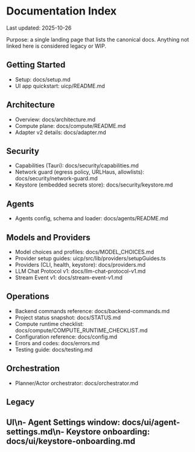 # Documentation Index

Last updated: 2025-10-26

Purpose: a single landing page that lists the canonical docs. Anything not linked here is considered legacy or WIP.

## Getting Started
- Setup: docs/setup.md
- UI app quickstart: uicp/README.md

## Architecture
- Overview: docs/architecture.md
- Compute plane: docs/compute/README.md
- Adapter v2 details: docs/adapter.md

## Security
- Capabilities (Tauri): docs/security/capabilities.md
- Network guard (egress policy, URLHaus, allowlists): docs/security/network-guard.md
- Keystore (embedded secrets store): docs/security/keystore.md

## Agents
- Agents config, schema and loader: docs/agents/README.md

## Models and Providers
- Model choices and profiles: docs/MODEL_CHOICES.md
- Provider setup guides: uicp/src/lib/providers/setupGuides.ts
- Providers (CLI, health, keystore): docs/providers.md
- LLM Chat Protocol v1: docs/llm-chat-protocol-v1.md
- Stream Event v1: docs/stream-event-v1.md

## Operations
- Backend commands reference: docs/backend-commands.md
- Project status snapshot: docs/STATUS.md
- Compute runtime checklist: docs/compute/COMPUTE_RUNTIME_CHECKLIST.md
- Configuration reference: docs/config.md
- Errors and codes: docs/errors.md
- Testing guide: docs/testing.md

## Orchestration
- Planner/Actor orchestrator: docs/orchestrator.md

## Legacy
## UI\n- Agent Settings window: docs/ui/agent-settings.md\n- Keystore onboarding: docs/ui/keystore-onboarding.md


